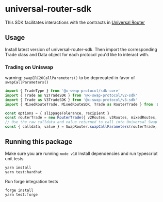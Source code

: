 # universal-router-sdk
This SDK facilitates interactions with the contracts in [Universal Router](https://github.com/Uniswap/universal-router)

## Usage
Install latest version of universal-router-sdk. Then import the corresponding Trade class and Data object for each protocol you'd like to interact with.

### Trading on Uniswap
warning: `swapERC20CallParameters()` to be deprecated in favor of `swapCallParameters()`
```typescript
import { TradeType } from '@x-swap-protocol/sdk-core'
import { Trade as V2TradeSDK } from '@x-swap-protocol/v2-sdk'
import { Trade as V3TradeSDK } from '@x-swap-protocol/v3-sdk'
import { MixedRouteTrade, MixedRouteSDK, Trade as RouterTrade } from '@x-swap-protocol/router-sdk'

const options = { slippageTolerance, recipient }
const routerTrade = new RouterTrade({ v2Routes, v3Routes, mixedRoutes, tradeType: TradeType.EXACT_INPUT })
// Use the raw calldata and value returned to call into Universal Swap Router contracts
const { calldata, value } = SwapRouter.swapCallParameters(routerTrade, options)
```

## Running this package
Make sure you are running `node v18`
Install dependencies and run typescript unit tests
```bash
yarn install
yarn test:hardhat
```

Run forge integration tests
```bash
forge install
yarn test:forge
```
